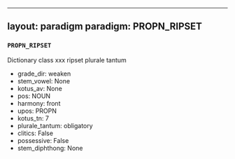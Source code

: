 
---
layout: paradigm
paradigm: PROPN_RIPSET
---
### ` PROPN_RIPSET `

Dictionary class xxx ripset plurale tantum
* grade_dir: weaken
* stem_vowel: None
* kotus_av: None
* pos: NOUN
* harmony: front
* upos: PROPN
* kotus_tn: 7
* plurale_tantum: obligatory
* clitics: False
* possessive: False
* stem_diphthong: None
